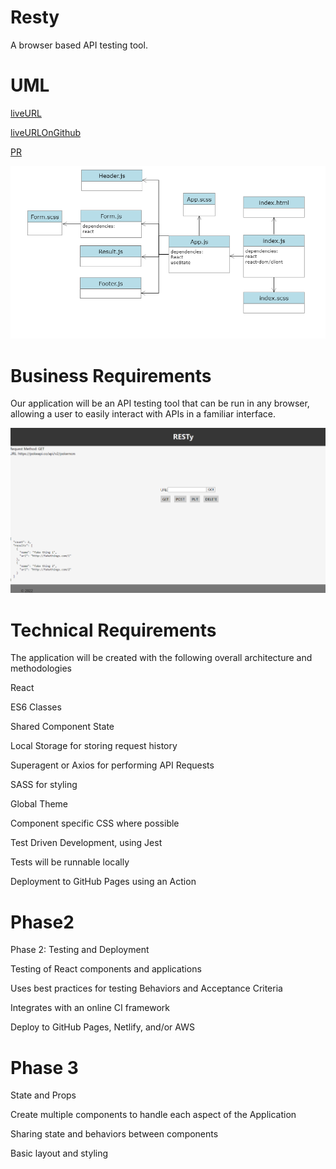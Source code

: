 # Resty
A browser based API testing tool.

# UML
[liveURL](https://kr22c5-3000.preview.csb.app/)

[liveURLOnGithub](https://alsatarysamah.github.io/resty/)

[PR](https://github.com/alsatarysamah/resty/pull/4)

![](./public/resty.png)

# Business Requirements

Our application will be an API testing tool that can be run in any browser, allowing a user to easily interact with APIs in a familiar interface.

![](./public/app.png)

# Technical Requirements
The application will be created with the following overall architecture and methodologies

React

ES6 Classes

Shared Component State

Local Storage for storing request history

Superagent or Axios for performing API Requests

SASS for styling

Global Theme

Component specific CSS where possible

Test Driven Development, using Jest

Tests will be runnable locally

Deployment to GitHub Pages using an Action
# Phase2
Phase 2: Testing and Deployment

Testing of React components and applications

Uses best practices for testing Behaviors and Acceptance Criteria

Integrates with an online CI framework

Deploy to GitHub Pages, Netlify, and/or AWS

# Phase 3
 State and Props

Create multiple components to handle each aspect of the Application

Sharing state and behaviors between components

Basic layout and styling
